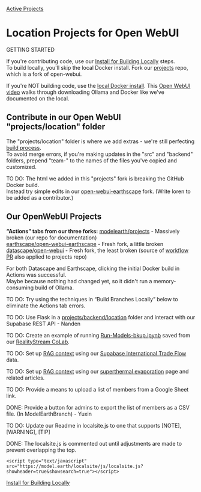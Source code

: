 [Active Projects](../)

# Location Projects for Open WebUI

GETTING STARTED

If you're contributing code, use our [Install for Building Locally](setup) steps.  
To build locally, you'll skip the local Docker install. Fork our [projects](https://github.com/ModelEarth/projects/) repo, which is a fork of open-webui.

If you're NOT building code, use the [local Docker install](setup/docker).
This [Open WebUI video](https://www.youtube.com/watch?v=N-aRJe--txs) walks through downloading Ollama and Docker like we've documented on the local.

## Contribute in our Open WebUI "projects/location" folder

The "projects/location" folder is where we add extras - we're still perfecting [build process](setup).  
To avoid merge errors, if you're making updates in the "src" and "backend" folders,
prepend "team-" to the names of the files you've copied and customized.

TO DO: The html we added in this "projects" fork is breaking the GitHub Docker build.  
Instead try simple edits in our [open-webui-earthscape](https://github.com/earthscape/open-webui-earthscape) fork. (Write loren to be added as a contributor.)

## Our OpenWebUI Projects

**“Actions” tabs from our three forks:**
[modelearth/projects](https://github.com/ModelEarth/projects/actions) - Massively broken (our repo for documentation)  
[earthscape/open-webui-earthscape](https://github.com/earthscape/open-webui-earthscape/actions) - Fresh fork, a little broken
[datascape/open-webui](https://github.com/datascape/open-webui/actions) - Fresh fork, the least broken (source of [workflow PR](https://github.com/ModelEarth/projects/pull/7) also applied to projects repo)

For both Datascape and Earthscape, clicking the initial Docker build in Actions was successful.  
Maybe because nothing had changed yet, so it didn't run a memory-consuming build of Ollama.

TO DO: Try using the techniques in “Build Branches Locally” below to eliminate the Actions tab errors.

TO DO: Use Flask in a [projects/backend/location](https://github.com/ModelEarth/projects/tree/main/backend) folder and interact with our Supabase REST API - Nanden

TO DO: Create an example of running [Run-Models-bkup.ipynb](https://github.com/ModelEarth/RealityStream/tree/main/models) saved from our [RealityStream CoLab](../../RealityStream/).

TO DO: Set up [RAG context](https://docs.openwebui.com/tutorial/rag/) using our [Supabase International Trade Flow](../../OpenFootprint/prep/sql/supabase/) data.

TO DO: Set up [RAG context](https://docs.openwebui.com/tutorial/rag/) using our [superthermal evaporation](../../evaporation-kits/) page and related articles.

<!--TO DO: Activate hosting using Cloudflare.-->

TO DO: Provide a means to upload a list of members from a Google Sheet link.

DONE: Provide a button for admins to export the list of members as a CSV file. (In ModelEarthBranch) - Yuxin

TO DO: Update our Readme in localsite.js to one that supports [NOTE], [WARNING], [TIP]

DONE: The localsite.js is commented out until adjustments are made to prevent overlapping the top.

    <script type="text/javascript" src="https://model.earth/localsite/js/localsite.js?showheader=true&showsearch=true"></script>

[Install for Building Locally](setup)
